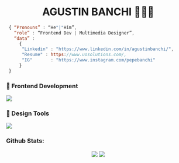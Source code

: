 
<div align="center">
<h1>AGUSTIN BANCHI 👨🏻‍💻
</div>

```js
 { “Pronouns” : “He"|"Him”,
   “role” : “Frontend Dev | Multimedia Designer”,
   “data” : 
     { 
      "Linkedin" : "https://www.linkedin.com/in/agustinbanchi/", 
      "Resume" : https://www.uosolutions.com/,
      "IG"       : "https://www.instagram.com/pepebanchi"
     }
 }

```


<h3>🚀 Frontend Development</h3>

 <p>
  <a href="#">
    <img src="https://skillicons.dev/icons?i=html,css,js,ts,react,bootstrap,wordpress" />
  </a>
</p>
 
 
<h3>🎨 Design Tools</h3>

 <p>
  <a href="#">
    <img src="https://skillicons.dev/icons?i=ps,ae,pr,figma" />
  </a>
</p>


<h3>Github Stats:</h3>

<div align="center">
  <img align="center" src="https://github-readme-stats.vercel.app/api/top-langs/?username=agubanchi&show_icons=true&theme=merko" />


  <img align="center" src="https://github-readme-stats.vercel.app/api?username=agubanchi&show_icons=true&theme=merko" />
</div>


